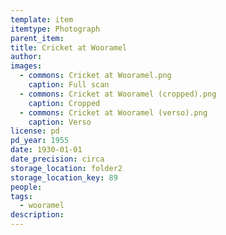 ```yaml
---
template: item
itemtype: Photograph
parent_item: 
title: Cricket at Wooramel
author: 
images:
  - commons: Cricket at Wooramel.png
    caption: Full scan
  - commons: Cricket at Wooramel (cropped).png
    caption: Cropped
  - commons: Cricket at Wooramel (verso).png
    caption: Verso
license: pd
pd_year: 1955
date: 1930-01-01
date_precision: circa
storage_location: folder2
storage_location_key: 89
people:
tags:
  - wooramel
description: 
---
```


